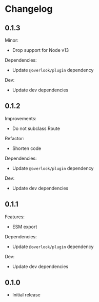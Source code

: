 # Changelog

## 0.1.3

Minor:

* Drop support for Node v13

Dependencies:

* Update `@overlook/plugin` dependency

Dev:

* Update dev dependencies

## 0.1.2

Improvements:

* Do not subclass Route

Refactor:

* Shorten code

Dependencies:

* Update `@overlook/plugin` dependency

Dev:

* Update dev dependencies

## 0.1.1

Features:

* ESM export

Dependencies:

* Update `@overlook/plugin` dependency

Dev:

* Update dev dependencies

## 0.1.0

* Initial release
